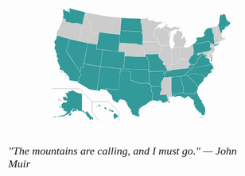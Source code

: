 
<!-- 
<p>
    <div style="width:100%; height:350px;border:none;text-align:center">
        <iframe allowtransparency="yes" frameborder="0" width="900" height="700" src="/map/mapindex.html">
	</div>
</p>

x="-300" y="-300px" style="position:absolute;right:0;"  enable-background="new 174 100 959 593" width="959" height="593" 

<sodipodi:namedview bordercolor="#666666" objecttolerance="10" pagecolor="#ffffff" borderopacity="1" gridtolerance="10" guidetolerance="10" inkscape:cx="509.19152" inkscape:cy="282.2353" inkscape:zoom="1.2137643" showgrid="false" id="namedview71" inkscape:current-layer="g5" inkscape:window-maximized="1" inkscape:window-y="-8" inkscape:window-x="-8" inkscape:pageopacity="0" inkscape:window-height="1017" inkscape:window-width="1920" inkscape:pageshadow="2"></sodipodi:namedview>
<link rel="stylesheet" type="text/css" href="map.css" />

Republican_Party_presidential_primaries_results,_2016.svg
-->



<div id="info-box"></div>
<?xml version="1.0" encoding="utf-8"?>
<div style="width:100%; height:350px;margin: 10px auto; border: none; text-align:left">
<svg xmlns:cc="http://creativecommons.org/ns#" xmlns:dc="http://purl.org/dc/elements/1.1/" xmlns:rdf="http://www.w3.org/1999/02/22-rdf-syntax-ns#" xmlns:inkscape="http://www.inkscape.org/namespaces/inkscape" xmlns:sodipodi="http://sodipodi.sourceforge.net/DTD/sodipodi-0.dtd" xmlns:svg="http://www.w3.org/2000/svg" xmlns="http://www.w3.org/2000/svg" xmlns:xlink="http://www.w3.org/1999/xlink" version="1.1" id="us-map" preserveAspectRatio="xMaxYMin meet" sodipodi:docname="us_map.svg" inkscape:version="0.91 r13725"  viewBox="-50 -120 1300 900"  xml:space="preserve">

<g id="g5">
	<path id="HI" data-info="<div>Hawaii</div>" fill="#339999" d="M407.1,619.3l1.9-3.6l2.3-0.3l0.3,0.8l-2.1,3.1H407.1z M417.3,615.6l6.1,2.6l2.1-0.3l1.6-3.9   l-0.6-3.4l-4.2-0.5l-4,1.8L417.3,615.6z M448,625.6l3.7,5.5l2.4-0.3l1.1-0.5l1.5,1.3l3.7-0.2l1-1.5l-2.9-1.8l-1.9-3.7l-2.1-3.6   l-5.8,2.9L448,625.6z M468.2,634.5l1.3-1.9l4.7,1l0.6-0.5l6.1,0.6l-0.3,1.3l-2.6,1.5l-4.4-0.3L468.2,634.5z M473.5,639.7l1.9,3.9   l3.1-1.1l0.3-1.6l-1.6-2.1l-3.7-0.3V639.7z M480.5,638.5l2.3-2.9l4.7,2.4l4.4,1.1l4.4,2.7v1.9l-3.6,1.8l-4.8,1l-2.4-1.5   L480.5,638.5z M497.1,654.1l1.6-1.3l3.4,1.6l7.6,3.6l3.4,2.1l1.6,2.4l1.9,4.4l4,2.6l-0.3,1.3l-3.9,3.2l-4.2,1.5l-1.5-0.6l-3.1,1.8   l-2.4,3.2l-2.3,2.9l-1.8-0.2l-3.6-2.6l-0.3-4.5l0.6-2.4l-1.6-5.7l-2.1-1.8l-0.2-2.6l2.3-1l2.1-3.1l0.5-1l-1.6-1.8L497.1,654.1z"/>
	<a href="/ak/"><path id="AK" data-info="<div>Alaska</div>" fill="#339999" d="M332.1,553.7l-0.3,85.4l1.6,1l3.1,0.2l1.5-1.1h2.6l0.2,2.9l7,6.8l0.5,2.6l3.4-1.9l0.6-0.2l0.3-3.1   l1.5-1.6l1.1-0.2l1.9-1.5l3.1,2.1l0.6,2.9l1.9,1.1l1.1,2.4l3.9,1.8l3.4,6l2.7,3.9l2.3,2.7l1.5,3.7l5,1.8l5.2,2.1l1,4.4l0.5,3.1   l-1,3.4l-1.8,2.3l-1.6-0.8l-1.5-3.1l-2.7-1.5l-1.8-1.1l-0.8,0.8l1.5,2.7l0.2,3.7l-1.1,0.5l-1.9-1.9l-2.1-1.3l0.5,1.6l1.3,1.8   l-0.8,0.8c0,0-0.8-0.3-1.3-1c-0.5-0.6-2.1-3.4-2.1-3.4l-1-2.3c0,0-0.3,1.3-1,1c-0.6-0.3-1.3-1.5-1.3-1.5l1.8-1.9l-1.5-1.5v-5h-0.8   l-0.8,3.4l-1.1,0.5l-1-3.7l-0.6-3.7l-0.8-0.5l0.3,5.7v1.1l-1.5-1.3l-3.6-6l-2.1-0.5l-0.6-3.7l-1.6-2.9l-1.6-1.1v-2.3l2.1-1.3   l-0.5-0.3l-2.6,0.6l-3.4-2.4l-2.6-2.9l-4.8-2.6l-4-2.6l1.3-3.2v-1.6l-1.8,1.6l-2.9,1.1l-3.7-1.1l-5.7-2.4h-5.5l-0.6,0.5l-6.5-3.9   l-2.1-0.3l-2.7-5.8l-3.6,0.3l-3.6,1.5l0.5,4.5l1.1-2.9l1,0.3l-1.5,4.4l3.2-2.7l0.6,1.6l-3.9,4.4l-1.3-0.3l-0.5-1.9l-1.3-0.8   l-1.3,1.1l-2.7-1.8l-3.1,2.1l-1.8,2.1l-3.4,2.1l-4.7-0.2l-0.5-2.1l3.7-0.6v-1.3l-2.3-0.6l1-2.4l2.3-3.9v-1.8l0.2-0.8l4.4-2.3l1,1.3   h2.7l-1.3-2.6l-3.7-0.3l-5,2.7l-2.4,3.4l-1.8,2.6l-1.1,2.3l-4.2,1.5l-3.1,2.6l-0.3,1.6l2.3,1l0.8,2.1l-2.7,3.2l-6.5,4.2l-7.8,4.2   l-2.1,1.1l-5.3,1.1l-5.3,2.3l1.8,1.3l-1.5,1.5l-0.5,1.1l-2.7-1l-3.2,0.2l-0.8,2.3h-1l0.3-2.4l-3.6,1.3l-2.9,1l-3.4-1.3l-2.9,1.9   h-3.2l-2.1,1.3l-1.6,0.8l-2.1-0.3l-2.6-1.1l-2.3,0.6l-1,1l-1.6-1.1v-1.9l3.1-1.3l6.3,0.6l4.4-1.6l2.1-2.1l2.9-0.6l1.8-0.8l2.7,0.2   l1.6,1.3l1-0.3l2.3-2.7l3.1-1l3.4-0.6l1.3-0.3l0.6,0.5h0.8l1.3-3.7l4-1.5l1.9-3.7l2.3-4.5l1.6-1.5l0.3-2.6l-1.6,1.3l-3.4,0.6   l-0.6-2.4l-1.3-0.3l-1,1l-0.2,2.9l-1.5-0.2l-1.5-5.8l-1.3,1.3l-1.1-0.5l-0.3-1.9l-4,0.2l-2.1,1.1l-2.6-0.3l1.5-1.5l0.5-2.6   l-0.6-1.9l1.5-1l1.3-0.2l-0.6-1.8v-4.4l-1-1l-0.8,1.5h-6.1l-1.5-1.3l-0.6-3.9l-2.1-3.6v-1l2.1-0.8l0.2-2.1l1.1-1.1l-0.8-0.5   l-1.3,0.5l-1.1-2.7l1-5l4.5-3.2l2.6-1.6l1.9-3.7l2.7-1.3l2.6,1.1l0.3,2.4l2.4-0.3l3.2-2.4l1.6,0.6l1,0.6h1.6l2.3-1.3l0.8-4.4   c0,0,0.3-2.9,1-3.4c0.6-0.5,1-1,1-1l-1.1-1.9l-2.6,0.8l-3.2,0.8l-1.9-0.5l-3.6-1.8l-5-0.2l-3.6-3.7l0.5-3.9l0.6-2.4l-2.1-1.8   l-1.9-3.7l0.5-0.8l6.8-0.5h2.1l1,1h0.6l-0.2-1.6l3.9-0.6l2.6,0.3l1.5,1.1l-1.5,2.1l-0.5,1.5l2.7,1.6l5,1.8l1.8-1l-2.3-4.4l-1-3.2   l1-0.8l-3.4-1.9l-0.5-1.1l0.5-1.6l-0.8-3.9l-2.9-4.7l-2.4-4.2l2.9-1.9h3.2l1.8,0.6l4.2-0.2l3.7-3.6l1.1-3.1l3.7-2.4l1.6,1l2.7-0.6   l3.7-2.1l1.1-0.2l1,0.8l4.5-0.2l2.7-3.1h1.1l3.6,2.4l1.9,2.1l-0.5,1.1l0.6,1.1l1.6-1.6l3.9,0.3l0.3,3.7l1.9,1.5l7.1,0.6l6.3,4.2   l1.5-1l5.2,2.6l2.1-0.6l1.9-0.8l4.8,1.9L332.1,553.7z M217,582.6l2.1,5.3l-0.2,1l-2.9-0.3l-1.8-4l-1.8-1.5H210l-0.2-2.6l1.8-2.4   l1.1,2.4l1.5,1.5L217,582.6z M214.4,616.1l3.7,0.8l3.7,1l0.8,1l-1.6,3.7l-3.1-0.2l-3.4-3.6L214.4,616.1z M193.7,602l1.1,2.6   l1.1,1.6l-1.1,0.8l-2.1-3.1V602H193.7z M180,675.1l3.4-2.3l3.4-1l2.6,0.3l0.5,1.6l1.9,0.5l1.9-1.9l-0.3-1.6l2.7-0.6l2.9,2.6   l-1.1,1.8l-4.4,1.1l-2.7-0.5l-3.7-1.1l-4.4,1.5l-1.6,0.3L180,675.1z M228.9,670.6l1.6,1.9l2.1-1.6l-1.5-1.3L228.9,670.6z    M231.8,673.6l1.1-2.3l2.1,0.3l-0.8,1.9H231.8z M255.4,671.7l1.5,1.8l1-1.1l-0.8-1.9L255.4,671.7z M264.2,659.2l1.1,5.8l2.9,0.8   l5-2.9l4.4-2.6l-1.6-2.4l0.5-2.4l-2.1,1.3l-2.9-0.8l1.6-1.1l1.9,0.8l3.9-1.8l0.5-1.5l-2.4-0.8l0.8-1.9l-2.7,1.9l-4.7,3.6l-4.8,2.9   L264.2,659.2z M306.5,639.4l2.4-1.5l-1-1.8l-1.8,1L306.5,639.4z"/></a>
	<a href="/fl/"><path id="FL" data-info="<div>Florida</div>" fill="#339999" d="M929.4,545.5l2.3,7.3l3.7,9.7l5.3,9.4l3.7,6.3l4.8,5.5l4,3.7l1.6,2.9l-1.1,1.3L953,593l2.9,7.4   l2.9,2.9l2.6,5.3l3.6,5.8l4.5,8.2l1.3,7.6l0.5,12l0.6,1.8l-0.3,3.4l-2.4,1.3l0.3,1.9l-0.6,1.9l0.3,2.4l0.5,1.9l-2.7,3.2l-3.1,1.5   l-3.9,0.2l-1.5,1.6l-2.4,1l-1.3-0.5l-1.1-1l-0.3-2.9l-0.8-3.4l-3.4-5.2l-3.6-2.3l-3.9-0.3l-0.8,1.3l-3.1-4.4l-0.6-3.6l-2.6-4   l-1.8-1.1l-1.6,2.1l-1.8-0.3l-2.1-5l-2.9-3.9l-2.9-5.3l-2.6-3.1l-3.6-3.7l2.1-2.4l3.2-5.5l-0.2-1.6l-4.5-1l-1.6,0.6l0.3,0.6l2.6,1   l-1.5,4.5l-0.8,0.5l-1.8-4l-1.3-4.8l-0.3-2.7l1.5-4.7v-9.5L910,585l-1.3-3.1l-5.2-1.3l-1.9-0.6l-1.6-2.6l-3.4-1.6l-1.1-3.4l-2.7-1   l-2.4-3.7l-4.2-1.5l-2.9-1.5h-2.6l-4,0.8l-0.2,1.9l0.8,1l-0.5,1.1l-3.1-0.2l-3.7,3.6l-3.6,1.9h-3.9l-3.2,1.3l-0.3-2.7l-1.6-1.9   l-2.9-1.1l-1.6-1.5l-8.1-3.9l-7.6-1.8l-4.4,0.6l-6,0.5l-6,2.1l-3.5,0.6l-0.2-8l-2.6-1.9l-1.8-1.8l0.3-3.1l10.2-1.3l25.5-2.9   l6.8-0.6l5.4,0.3l2.6,3.9l1.5,1.5l8.1,0.5l10.8-0.6l21.5-1.3l5.4-0.7l4.6,0l0.2,2.9l3.8,0.8l0.3-4.8l-1.6-4.5l1-0.7l5.1,0.5   L929.4,545.5z M941.9,677.9l2.4-0.6l1.3-0.2l1.5-2.3l2.3-1.6l1.3,0.5l1.7,0.3l0.4,1.1l-3.5,1.2l-4.2,1.5l-2.3,1.2L941.9,677.9z    M955.4,672.9l1.2,1.1l2.7-2.1l5.3-4.2l3.7-3.9l2.5-6.6l1-1.7l0.2-3.4l-0.7,0.5l-1,2.8l-1.5,4.6l-3.2,5.3l-4.4,4.2l-3.4,1.9   L955.4,672.9z"/></a>
	<a href="/sc/"><path id="SC" data-info="<div>South Carolina</div>" fill="#339999" d="M935.2,512.9l-1.8,1l-2.6-1.3l-0.6-2.1l-1.3-3.6l-2.3-2.1l-2.6-0.6l-1.6-4.8l-2.7-6l-4.2-1.9   l-2.1-1.9l-1.3-2.6L910,485l-2.3-1.3l-2.3-2.9l-3.1-2.3l-4.5-1.8l-0.5-1.5l-2.4-2.9l-0.5-1.5l-3.4-5.2l-3.4,0.2l-4-2.4l-1.3-1.3   l-0.3-1.8l0.8-1.9l2.3-1l-0.3-2.1l6.1-2.6l9.1-4.5l7.3-0.8l16.5-0.5l2.3,1.9l1.6,3.2l4.4-0.5l12.6-1.5l2.9,0.8l12.6,7.6l10.1,8.1   l-5.4,5.5l-2.6,6.1l-0.5,6.3l-1.6,0.8l-1.1,2.7l-2.4,0.6l-2.1,3.6l-2.7,2.7l-2.3,3.4l-1.6,0.8l-3.6,3.4l-2.9,0.2l1,3.2l-5,5.5   L935.2,512.9z"/></a>
	<path id="GA" data-info="<div>Georgia</div>" fill="#339999" d="M863.6,458l-4.8,0.8l-8.4,1.1l-8.6,0.9v2.2l0.2,2.1l0.6,3.4l3.4,7.9l2.4,9.9l1.5,6.1l1.6,4.8l1.5,7   l2.1,6.3l2.6,3.4l0.5,3.4l1.9,0.8l0.2,2.1l-1.8,4.8l-0.5,3.2l-0.2,1.9l1.6,4.4l0.3,5.3l-0.8,2.4l0.6,0.8l1.5,0.8l0.6,3.4l2.6,3.9   l1.5,1.5l7.9,0.2l10.8-0.6l21.5-1.3l5.4-0.7l4.6,0l0.2,2.9l2.6,0.8l0.3-4.4l-1.6-4.5l1.1-1.6l5.8,0.8l5,0.3l-0.8-6.3l2.3-10   l1.5-4.2l-0.5-2.6l3.3-6.2l-0.5-1.4l-1.9,0.7l-2.6-1.3l-0.6-2.1l-1.3-3.6l-2.3-2.1l-2.6-0.6l-1.6-4.8l-2.9-6.3l-4.2-1.9l-2.1-1.9   l-1.3-2.6l-2.1-1.9l-2.3-1.3l-2.3-2.9l-3.1-2.3l-4.5-1.8l-0.5-1.5l-2.4-2.9l-0.5-1.5l-3.4-4.9l-3.4,0.2l-4.1-3l-1.3-1.3l-0.3-1.8   l0.8-1.9l2.4-1.2l-1.1-1.2l0.1-0.3l-5.8,1l-7,0.8L863.6,458z"/>
	<path id="AL" data-info="<div>Alabama</div>" fill="#339999" d="M799.6,566.8l-1.6-15.2l-2.7-18.8l0.2-14.1l0.8-31l-0.2-16.7l0.2-6.4l7.8-0.4l27.8-2.6l8.9-0.7   l-0.1,2.2l0.2,2.1l0.6,3.4l3.4,7.9l2.4,9.9l1.5,6.1l1.6,4.8l1.5,7l2.1,6.3l2.6,3.4l0.5,3.4l1.9,0.8l0.2,2.1l-1.8,4.8l-0.5,3.2   l-0.2,1.9l1.6,4.4l0.3,5.3l-0.8,2.4l0.6,0.8l1.5,0.8l1,2.5h-6.3l-6.8,0.6l-25.5,2.9l-10.4,1.4l-0.1,3.8l1.8,1.8l2.6,1.9l0.6,7.9   l-5.5,2.6l-2.7-0.3l2.7-1.9v-1l-3.1-6l-2.3-0.6l-1.5,4.4l-1.3,2.7l-0.6-0.2H799.6z"/>
	<path id="NC" data-info="<div>North Carolina</div>" fill="#339999" d="M1006.1,398.5l1.7,4.7l3.6,6.5l2.4,2.4l0.6,2.3l-2.4,0.2l0.8,0.6l-0.3,4.2l-2.6,1.3l-0.6,2.1   l-1.3,2.9l-3.7,1.6l-2.4-0.3l-1.5-0.2l-1.6-1.3l0.3,1.3v1h1.9l0.8,1.3l-1.9,6.3h4.2l0.6,1.6l2.3-2.3l1.3-0.5l-1.9,3.6l-3.1,4.8   h-1.3l-1.1-0.5l-2.7,0.6l-5.2,2.4l-6.5,5.3l-3.4,4.7l-1.9,6.5l-0.5,2.4l-4.7,0.5l-5.5,1.3l-9.9-8.2l-12.6-7.6l-2.9-0.8l-12.6,1.5   l-4.3,0.8l-1.6-3.2l-3-2.1l-16.5,0.5l-7.3,0.8l-9.1,4.5l-6.1,2.6l-1.6,0.3l-5.8,1l-7,0.8l-6.8,0.5l0.5-4.1l1.8-1.5l2.7-0.6l0.6-3.7   l4.2-2.7l3.9-1.5l4.2-3.6l4.4-2.1l0.6-3.1l3.9-3.9l0.6-0.2c0,0,0,1.1,0.8,1.1c0.8,0,1.9,0.3,1.9,0.3l2.3-3.6l2.1-0.6l2.3,0.3   l1.6-3.6l2.9-2.6l0.5-2.1v-4l4.5,0.7l7.1-1.3l15.8-1.9l17.1-2.6l19.9-4l19.7-4.2l11.4-2.8L1006.1,398.5z M1010,431.5l2.6-2.5   l3.2-2.6l1.5-0.6l0.2-2l-0.6-6.1l-1.5-2.3l-0.6-1.9l0.7-0.2l2.7,5.5l0.4,4.4l-0.2,3.4l-3.4,1.5l-2.8,2.4l-1.1,1.2L1010,431.5z"/>
	<path id="TN" data-info="<div>Tennessee</div>" fill="#339999" d="M871.1,420.6l-51.9,5l-15.8,1.8l-4.6,0.5l-3.9,0v3.9l-8.4,0.5l-7,0.6l-11.1,0.1l-0.3,5.8l-2.1,6.3   l-1,3l-1.3,4.4l-0.3,2.6l-4,2.3l1.5,3.6l-1,4.4l-1,0.8l7.3-0.2l24.1-1.9l5.3-0.2l8.1-0.5l27.8-2.6l10.2-0.8l8.4-1l8.4-1.1l4.8-0.8   l-0.1-4.5l1.8-1.5l2.7-0.6l0.6-3.7l4.2-2.7l3.9-1.5l4.2-3.6l4.4-2.1l0.9-3.5l4.3-3.9l0.6-0.2c0,0,0,1.1,0.8,1.1s1.9,0.3,1.9,0.3   l2.3-3.6l2.1-0.6l2.3,0.3l1.6-3.6l2.1-2.2l0.6-1l0.2-3.9l-1.5-0.3l-2.4,1.9l-7.9,0.2l-12,1.9L871.1,420.6z"/>
	<path id="RI" data-info="<div>Rhode Island</div>" fill="#CCCCCC" d="M1048.1,279.8l-0.5-4.2l-0.8-4.4l-1.7-5.9l5.7-1.5l1.6,1.1l3.4,4.4l2.9,4.4l-2.9,1.5l-1.3-0.2   l-1.1,1.8l-2.4,1.9L1048.1,279.8z"/>
	<path id="CT" data-info="<div>Connecticut</div>" fill="#CCCCCC" d="M1047.2,280.1l-0.6-4.2l-0.8-4.4l-1.6-6l-4.2,0.9l-21.8,4.8l0.6,3.3l1.5,7.3v8.1l-1.1,2.3l1.8,2.1   l5-3.4l3.6-3.2l1.9-2.1l0.8,0.6l2.7-1.5l5.2-1.1L1047.2,280.1z"/>
	<path id="MA" data-info="<div>Massachusetts</div>" fill="#CCCCCC" d="M1074,273.9l2.2-0.7l0.5-1.7l1,0.1l1,2.3l-1.3,0.5l-3.9,0.1L1074,273.9z M1064.6,274.7l2.3-2.6h1.6   l1.8,1.5l-2.4,1l-2.2,1L1064.6,274.7z M1029.8,252.7l17.5-4.2l2.3-0.6l2.1-3.2l3.7-1.7l2.9,4.4l-2.4,5.2l-0.3,1.5l1.9,2.6l1.1-0.8   h1.8l2.3,2.6l3.9,6l3.6,0.5l2.3-1l1.8-1.8l-0.8-2.7l-2.1-1.6l-1.5,0.8l-1-1.3l0.5-0.5l2.1-0.2l1.8,0.8l1.9,2.4l1,2.9l0.3,2.4   l-4.2,1.5l-3.9,1.9l-3.9,4.5l-1.9,1.5v-1l2.4-1.5l0.5-1.8l-0.8-3.1l-2.9,1.5l-0.8,1.5l0.5,2.3l-2.1,1l-2.7-4.5l-3.4-4.4l-2.1-1.8   l-6.5,1.9l-5.1,1.1l-21.8,4.8l-0.4-4.9l0.6-10.6l5.2-0.9L1029.8,252.7z"/>
	<path id="ME" data-info="<div>Maine</div>" fill="#339999" d="M1097.2,177.3l1.9,2.1l2.3,3.7v1.9l-2.1,4.7l-1.9,0.6l-3.4,3.1l-4.8,5.5c0,0-0.6,0-1.3,0   c-0.6,0-1-2.1-1-2.1l-1.8,0.2l-1,1.5l-2.4,1.5l-1,1.5l1.6,1.5l-0.5,0.6l-0.5,2.7l-1.9-0.2v-1.6l-0.3-1.3l-1.5,0.3l-1.8-3.2   l-2.1,1.3l1.3,1.5l0.3,1.1l-0.8,1.3l0.3,3.1l0.2,1.6l-1.6,2.6l-2.9,0.5l-0.3,2.9l-5.3,3.1l-1.3,0.5l-1.6-1.5l-3.1,3.6l1,3.2   l-1.5,1.3l-0.2,4.4l-1.1,6.3l-2.5-1.2l-0.5-3.1l-3.9-1.1l-0.3-2.7l-7.3-23.4l-4.2-13.6l1.4-0.1l1.5,0.4v-2.6l0.8-5.5l2.6-4.7l1.5-4   l-1.9-2.4v-6l0.8-1l0.8-2.7l-0.2-1.5l-0.2-4.8l1.8-4.8l2.9-8.9l2.1-4.2h1.3l1.3,0.2v1.1l1.3,2.3l2.7,0.6l0.8-0.8v-1l4-2.9l1.8-1.8   l1.5,0.2l6,2.4l1.9,1l9.1,29.9h6l0.8,1.9l0.2,4.8l2.9,2.3h0.8l0.2-0.5l-0.5-1.1L1097.2,177.3z M1076.3,207.5l1.5-1.5l1.4,1.1   l0.6,2.4l-1.7,0.9L1076.3,207.5z M1083,201.6l1.8,1.9c0,0,1.3,0.1,1.3-0.2s0.2-2,0.2-2l0.9-0.8l-0.8-1.8l-2,0.7L1083,201.6z"/>
	<path id="NH" data-info="<div>New Hampshire</div>" fill="#CCCCCC" d="M1054.8,242.4l0.9-1.1l1.1-3.3l-2.5-0.9l-0.5-3.1l-3.9-1.1l-0.3-2.7l-7.3-23.4l-4.6-14.5l-0.9,0   l-0.6,1.6l-0.6-0.5l-1-1l-1.5,1.9l0,5l0.3,5.7l1.9,2.7v4l-3.7,5.1l-2.6,1.1v1.1l1.1,1.8v8.6l-0.8,9.2l-0.2,4.8l1,1.3l-0.2,4.5   l-0.5,1.8l1.5,0.9l16.4-4.7l2.3-0.6l1.5-2.6L1054.8,242.4z"/>
	<path id="VT" data-info="<div>Vermont</div>" fill="#CCCCCC" d="M1018.3,253.7l-0.8-5.7l-2.4-10l-0.6-0.3l-2.9-1.3l0.8-2.9l-0.8-2.1l-2.7-4.6l1-3.9l-0.8-5.2   l-2.4-6.5l-0.8-4.9l26.2-6.7l0.3,5.8l1.9,2.7v4l-3.7,4l-2.6,1.1v1.1l1.1,1.8v8.6l-0.8,9.2l-0.2,4.8l1,1.3l-0.2,4.5l-0.5,1.8   l0.7,1.6l-7,1.4L1018.3,253.7z"/>
	<path id="NY" data-info="<div>New York</div>" fill="#339999" d="M1002.6,289.4l-1.1-1l-2.6-0.2l-2.3-1.9l-1.6-6.1l-3.5,0.1l-2.4-2.7l-19.4,4.4l-43,8.7l-7.5,1.2   l-0.7-6.5l1.4-1.1l1.3-1.1l1-1.6l1.8-1.1l1.9-1.8l0.5-1.6l2.1-2.7l1.1-1l-0.2-1l-1.3-3.1l-1.8-0.2l-1.9-6.1l2.9-1.8l4.4-1.5l4-1.3   l3.2-0.5l6.3-0.2l1.9,1.3l1.6,0.2l2.1-1.3l2.6-1.1l5.2-0.5l2.1-1.8l1.8-3.2l1.6-1.9h2.1l1.9-1.1l0.2-2.3l-1.5-2.1l-0.3-1.5l1.1-2.1   v-1.5h-1.8l-1.8-0.8l-0.8-1.1l-0.2-2.6l5.8-5.5l0.6-0.8l1.5-2.9l2.9-4.5l2.7-3.7l2.1-2.4l2.4-1.8l3.1-1.2l5.5-1.3l3.2,0.2l4.5-1.5   l7.6-2.1l0.5,5l2.4,6.5l0.8,5.2l-1,3.9l2.6,4.5l0.8,2.1l-0.8,2.9l2.9,1.3l0.6,0.3l3.1,11l-0.5,5.1l-0.5,10.8l0.8,5.5l0.8,3.6   l1.5,7.3v8.1l-1.1,2.3l1.8,2l0.8,1.7l-1.9,1.8l0.3,1.3l1.3-0.3l1.5-1.3l2.3-2.6l1.1-0.6l1.6,0.6l2.3,0.2l7.9-3.9l2.9-2.7l1.3-1.5   l4.2,1.6l-3.4,3.6l-3.9,2.9l-7.1,5.3l-2.6,1l-5.8,1.9l-4,1.1l-1.2-0.5l-0.2-3.7l0.5-2.7l-0.2-2.1l-2.8-1.7l-4.5-1l-3.9-1.1   L1002.6,289.4z"/>
	<path id="NJ" data-info="<div>New Jersey</div>" fill="#CCCCCC" d="M1002.2,290.3l-2.1,2.4v3.1l-1.9,3.1l-0.2,1.6l1.3,1.3l-0.2,2.4l-2.3,1.1l0.8,2.7l0.2,1.1l2.7,0.3   l1,2.6l3.6,2.4l2.4,1.6v0.8l-3.2,3.1l-1.6,2.3l-1.5,2.7l-2.3,1.3l-1.2,0.7l-0.2,1.2l-0.6,2.6l1.1,2.2l3.2,2.9l4.8,2.3l4,0.6   l0.2,1.5l-0.8,1l0.3,2.7h0.8l2.1-2.4l0.8-4.8l2.7-4l3.1-6.5l1.1-5.5l-0.6-1.1l-0.2-9.4l-1.6-3.4l-1.1,0.8l-2.7,0.3l-0.5-0.5l1.1-1   l2.1-1.9l0.1-1.1l-0.4-3.4l0.5-2.7l-0.2-2.1l-2.6-1.1l-4.5-1l-3.9-1.1L1002.2,290.3z"/>
	<path id="PA" data-info="<div>Pennsylvania</div>" fill="#339999" d="M996.2,326.5l1.1-0.6l2.3-0.6l1.5-2.7l1.6-2.3l3.2-3.1v-0.8l-2.4-1.6l-3.6-2.4l-1-2.6l-2.7-0.3   l-0.2-1.1l-0.8-2.7l2.3-1.1l0.2-2.4l-1.3-1.3l0.2-1.6l1.9-3.1v-3.1l2.3-2.4l0.2-1.1l-2.6-0.2l-2.3-1.9l-2.4-5.3l-3-0.9l-2.3-2.1   l-18.6,4l-43,8.7l-8.9,1.5l-0.5-7.1l-5.5,5.6l-1.3,0.5l-4.2,3l2.9,19.1l2.5,9.7l3.6,19.3l3.3-0.6l11.9-1.5l37.9-7.7l14.9-2.8   l8.3-1.6l0.3-0.2l2.1-1.6L996.2,326.5z"/>
	<path id="DE" data-info="<div>Delaware</div>" fill="#CCCCCC" d="M996.4,330.4l0.6-2.1l0-1.2l-1.3-0.1l-2.1,1.6l-1.5,1.5l1.5,4.2l2.3,5.7l2.1,9.7l1.6,6.3l5-0.2   l6.1-1.2l-2.3-7.4l-1,0.5l-3.6-2.4l-1.8-4.7l-1.9-3.6l-2.3-1l-2.1-3.6L996.4,330.4z"/>
	<path id="MD" data-info="<div>Maryland</div>" fill="#CCCCCC" d="M1011,355.3l-6.1,1.3l-5.8,0.2l-1.8-7.1l-2.1-9.7l-2.3-5.7l-1.3-4.4l-7.5,1.6l-14.9,2.8l-37.5,7.6   l1.1,5l1,5.7l0.3-0.3l2.1-2.4l2.3-2.6l2.4-0.6l1.5-1.5l1.8-2.6l1.3,0.6l2.9-0.3l2.6-2.1l2-1.5l1.8-0.5l1.6,1.1l2.9,1.5l1.9,1.8   l1.2,1.5l4.1,1.7v2.9l5.5,1.3l1.1,0.5l1.4-2l2.9,2l-1.3,2.5l-0.8,4l-1.8,2.6v2.1l0.6,1.8l5.1,1.4l4.3-0.1l3.1,1l2.1,0.3l1-2.1   l-1.5-2.1v-1.8l-2.4-2.1l-2.1-5.5l1.3-5.3l-0.2-2.1l-1.3-1.3c0,0,1.5-1.6,1.5-2.3c0-0.6,0.5-2.1,0.5-2.1l1.9-1.3l1.9-1.6l0.5,1   l-1.5,1.6l-1.3,3.7l0.3,1.1l1.8,0.3l0.5,5.5l-2.1,1l0.3,3.6l0.5-0.2l1.1-1.9l1.6,1.8l-1.6,1.3l-0.3,3.4l2.6,3.4l3.9,0.5l1.6-0.8   l3.2,4.2l1.4,0.5l6.7-2.8l2-4L1011,355.3z M994.3,364.3l1.1,2.5l0.2,1.8l1.1,1.9c0,0,0.9-0.9,0.9-1.2c0-0.3-0.7-3.1-0.7-3.1   l-0.7-2.3L994.3,364.3z"/>
	<path id="WV" data-info="<div>West Virginia</div>" fill="#339999" d="M930.6,342l1.1,4.9l1.1,6.9l3.6-2.7l2.3-3.1l2.5-0.6l1.5-1.5l1.8-2.6l1.2,0.6l2.9-0.3l2.6-2.1   l2-1.5l1.8-0.5l1.3,1l2.2,1.1l1.9,1.8l1.4,1.3l-0.1,4.7l-5.7-3.1l-4.5-1.8l-0.2,5.3l-0.5,2.1l-1.6,2.7l-0.6,1.6l-3.1,2.4l-0.5,2.3   l-3.4,0.3l-0.3,3.1l-1.1,5.5h-2.6l-1.3-0.8l-1.6-2.7l-1.8,0.2l-0.3,4.4l-2.1,6.6l-5,10.8l0.8,1.3l-0.2,2.7l-2.1,1.9l-1.5-0.3   l-3.2,2.4l-2.6-1l-1.8,4.7c0,0-3.7,0.8-4.4,1c-0.6,0.2-2.4-1.3-2.4-1.3l-2.4,2.3l-2.6,0.6l-2.9-0.8l-1.3-1.3l-2.2-3l-3.1-2   l-2.6-2.7l-2.9-3.7l-0.6-2.3l-2.6-1.5l-0.8-1.6l-0.2-5.3l2.2-0.1l1.9-0.8l0.2-2.7l1.6-1.5l0.2-5l1-3.9l1.3-0.6l1.3,1.1l0.5,1.8   l1.8-1l0.5-1.6l-1.1-1.8v-2.4l1-1.3l2.3-3.4l1.3-1.5l2.1,0.5l2.3-1.6l3.1-3.4l2.3-3.9l0.3-5.7l0.5-5v-4.7l-1.1-3.1l1-1.5l1.3-1.3   l3.5,19.8l4.6-0.8L930.6,342z"/>
	<path id="KY" data-info="<div>Kentucky</div>" fill="#CCCCCC" d="M895.8,397.8l-2.3,2.7l-4.2,3.6L885,410l-1.8,1.8v2.1l-3.9,2.1l-5.7,3.4l-3.5,0.4l-51.9,4.9   l-15.8,1.8l-4.6,0.5l-3.9,0l-0.2,4.2l-8.2,0.1l-7,0.6l-10.4,0.2l1.9-0.2l2.2-1.8l2.1-1.1l0.2-3.2l0.9-1.8l-1.6-2.5l0.8-1.9l2.3-1.8   l2.1-0.6l2.7,1.3l3.6,1.3l1.1-0.3l0.2-2.3l-1.3-2.4l0.3-2.3l1.9-1.5l2.6-0.6l1.6-0.6l-0.8-1.8l-0.6-1.9l1.1-0.8l1.1-3.3l3-1.7   l5.8-1l3.6-0.5l1.5,1.9l1.8,0.8l1.8-3.2l2.9-1.5l1.9,1.6l0.8,1.1l2.1-0.5l-0.2-3.4l2.9-1.6l1.1-0.8l1.1,1.6h4.7l0.8-2.1l-0.3-2.3   l2.9-3.6l4.7-3.9l0.5-4.5l2.7-0.3l3.9-1.8l2.7-1.9l-0.3-1.9l-1.5-1.5l0.6-2.2l4.1-0.2l2.4-0.8l2.9,1.6l1.6,4.4l5.8,0.3l1.8,1.8   l2.1,0.2l2.4-1.5l3.1,0.5l1.3,1.5l2.7-2.6l1.8-1.3h1.6l0.6,2.7l1.8,1l2.4,2.2l0.2,5.5l0.8,1.6l2.6,1.5l0.6,2.3l2.9,3.7l2.6,2.7   L895.8,397.8z"/>
	<path id="OH" data-info="<div>Ohio</div>" fill="#CCCCCC" d="M905.4,295l-6.1,4.1l-3.9,2.3l-3.4,3.7l-4,3.9l-3.2,0.8l-2.9,0.5l-5.5,2.6l-2.1,0.2l-3.4-3.1   l-5.2,0.6l-2.6-1.5l-2.4-1.4l-4.9,0.7l-10.2,1.6l-7.8,1.2l1.3,14.6l1.8,13.7l2.6,23.4l0.6,4.8l4.1-0.1l2.4-0.8l3.4,1.5l2.1,4.4   l5.1,0l1.9,2.1l1.8-0.1l2.5-1.3l2.5,0.4l2,1.5l1.7-2.1l2.3-1.3l2.1-0.7l0.6,2.7l1.8,1l3.5,2.3l2.2-0.1l1.1-1.1l-0.1-1.4l1.6-1.5   l0.2-5l1-3.9l1.5-1.4l1.5,0.9l0.8,1.2l1.2-0.2l-0.4-2.4l-0.6-0.6v-2.4l1-1.3l2.3-3.4l1.3-1.5l2.1,0.5l2.3-1.6l3.1-3.4l2.3-3.9   l0.2-5.4l0.5-5v-4.7l-1.1-3.1l1-1.5l0.9-1l-1.4-9.8L905.4,295z"/>
	<path id="MI" data-info="<div>Michigan</div>" fill="#CCCCCC" d="M755.6,182.1l1.8-2.1l2.2-0.8l5.4-3.9l2.3-0.6l0.5,0.5l-5.1,5.1l-3.3,1.9l-2.1,0.9L755.6,182.1z    M841.8,214.2l0.6,2.5l3.2,0.2l1.3-1.2c0,0-0.1-1.5-0.4-1.6c-0.3-0.2-1.6-1.9-1.6-1.9l-2.2,0.2l-1.6,0.2l-0.3,1.1L841.8,214.2z    M871.9,277.2l-3.2-8.2l-2.3-9.1l-2.4-3.2l-2.6-1.8l-1.6,1.1l-3.9,1.8l-1.9,5l-2.7,3.7l-1.1,0.6l-1.5-0.6c0,0-2.6-1.5-2.4-2.1   c0.2-0.6,0.5-5,0.5-5l3.4-1.3l0.8-3.4l0.6-2.6l2.4-1.6l-0.3-10l-1.6-2.3l-1.3-0.8l-0.8-2.1l0.8-0.8l1.6,0.3l0.2-1.6L850,231   l-1.3-2.6h-2.6l-4.5-1.5l-5.5-3.4h-2.7l-0.6,0.6l-1-0.5l-3.1-2.3l-2.9,1.8l-2.9,2.3l0.3,3.6l1,0.3l2.1,0.5l0.5,0.8l-2.6,0.8   l-2.6,0.3l-1.5,1.8l-0.3,2.1l0.3,1.6l0.3,5.5l-3.6,2.1l-0.6-0.2v-4.2l1.3-2.4l0.6-2.4l-0.8-0.8l-1.9,0.8l-1,4.2l-2.7,1.1l-1.8,1.9   l-0.2,1l0.6,0.8l-0.6,2.6l-2.3,0.5v1.1l0.8,2.4l-1.1,6.1l-1.6,4l0.6,4.7l0.5,1.1l-0.8,2.4l-0.3,0.8l-0.3,2.7l3.6,6l2.9,6.5l1.5,4.8   l-0.8,4.7l-1,6l-2.4,5.2l-0.3,2.7l-3.3,3.1l4.4-0.2l21.4-2.3l7.3-1l0.1,1.7l6.9-1.2l10.3-1.5l3.9-0.5l0.1-0.6l0.2-1.5l2.1-3.7   l2-1.7l-0.2-5.1l1.6-1.6l1.1-0.3l0.2-3.6l1.5-3l1.1,0.6l0.2,0.6l0.8,0.2l1.9-1L871.9,277.2z M741.5,211.2l0.7-0.6l2.7-0.8l3.6-2.3   v-1l0.6-0.6l6-1l2.4-1.9l4.4-2.1l0.2-1.3l1.9-2.9l1.8-0.8l1.3-1.8l2.3-2.3l4.4-2.4l4.7-0.5l1.1,1.1l-0.3,1l-3.7,1l-1.5,3.1   l-2.3,0.8l-0.5,2.4l-2.4,3.2l-0.3,2.6l0.8,0.5l1-1.1l3.6-2.9l1.3,1.3h2.3l3.2,1l1.5,1.1l1.5,3.1l2.7,2.7l3.9-0.2l1.5-1l1.6,1.3   l1.6,0.5l1.3-0.8h1.1l1.6-1l4-3.6l3.4-1.1l6.6-0.3l4.5-1.9l2.6-1.3l1.5,0.2v5.7l0.5,0.3l2.9,0.8l1.9-0.5l6.1-1.6l1.1-1.1l1.5,0.5v7   l3.2,3.1l1.3,0.6l1.3,1l-1.3,0.3l-0.8-0.3l-3.7-0.5l-2.1,0.6l-2.3-0.2l-3.2,1.5h-1.8l-5.8-1.3l-5.2,0.2l-1.9,2.6l-7,0.6l-2.4,0.8   l-1.1,3.1l-1.3,1.1l-0.5-0.2l-1.5-1.6l-4.5,2.4h-0.6l-1.1-1.6l-0.8,0.2l-1.9,4.4l-1,4l-3.2,7l-1.2-1l-1.4-1l-1.9-10.3l-3.5-1.4   l-2.1-2.3l-12.1-2.7l-2.9-1l-8.2-2.2l-7.9-1.1L741.5,211.2z"/>
	<path id="WY" data-info="<div>Wyoming</div>" fill="#339999" d="M528.3,243.8l-10.5-0.8l-32.1-3.3l-16.2-2.1l-28.3-4.1l-19.9-3l-1.4,11.2l-3.8,24.3l-5.3,30.4   l-1.5,10.5l-1.7,11.9l6.5,0.9l25.9,2.5l20.6,2.3l36.8,4.1l23.8,2.9l4.5-44.2l1.4-25.4L528.3,243.8z"/>
	<path id="MT" data-info="<div>Montana</div>" fill="#CCCCCC" d="M530.7,222.3l0.6-11.2l2.3-24.8c0.5-5,1.1-8.5,1.4-15.4l0.9-14.6l-30.7-2.8L476,150l-29.3-4   l-32.3-5.3l-18.4-3.4l-32.7-6.9l-4.5,21.3l3.4,7.5l-1.4,4.6l1.8,4.6l3.2,1.4l4.6,10.8l2.7,3.2l0.5,1.1l3.4,1.1l0.5,2.1l-7.1,17.6   v2.5l2.5,3.2h0.9l4.8-3l0.7-1.1l1.6,0.7l-0.2,5.3l2.7,12.6l3,2.5l0.9,0.7l1.8,2.3l-0.5,3.4l0.7,3.4l1.1,0.9l2.3-2.3h2.7l3.2,1.6   l2.5-0.9h4.1l3.7,1.6l2.7-0.5l0.5-3l3-0.7l1.4,1.4l0.5,3.2l1.8,1.4l1.5-11.6l20.7,3l28.2,4l16.6,1.9l31.4,3.5l11,1.5l1.1-15.4   L530.7,222.3z"/>
	<path id="ID" data-info="<div>Idaho</div>" fill="#CCCCCC" d="M336.1,281c-22.6-4.3-14.1-2.8-21.1-4.4l4.4-17.5l4.3-17.7l1.4-4.2l2.5-5.9l-1.3-2.3l-2.5,0.1   l-0.8-1l0.5-1.1l0.3-3.1l4.5-5.5l1.8-0.5l1.1-1.1l0.6-3.2l0.9-0.7l3.9-5.8l3.9-4.3l0.2-3.8l-3.4-2.6l-1.3-4.4l0.4-9.7l3.7-16.5   l4.5-20.8l3.8-13.5l0.8-3.8l13,2.5l-4.2,21.5l2.9,7.7l-1.1,4.6l2,4.6l3.2,1.7l4.5,9.8l2.7,3.8l0.6,1.1l3.4,1.1l0.5,2.5l-6.9,16.8   l0.3,3.3l2.7,2.9l1.9,0.5l4.8-3.6l0.4-0.5l0.2,0.8l0.3,4.1l2.6,12.9l3.5,2.7l0.4,0.8l2.1,2.4l-0.8,2.8l0.7,3.8l1.9,0.9l2.1-1.6   l2.6-0.5l3.4,1.6l2.5-0.6l3.8-0.2l4,1.6l2.7-0.3l0.9-2.3l2.5-1.6l0.7,1.7l0.6,2.2l2.3,2.5l-3.8,24l-5.1,29l-4.2-0.3l-8.2-1.5   l-9.8-1.8l-12.2-2.4l-12.5-2.5l-8.5-1.8l-9.3-1.7L336.1,281z"/>
	<path id="WA" data-info="<div>Washington</div>" fill="#339999" d="M267.6,106.4l4.4,1.5l9.7,2.7l8.6,1.9l20,5.7l23,5.7l15.2,3.4l-1,3.9l-4.1,13.8l-4.5,20.8   l-3.2,16.1l-0.4,9.4l-13.2-3.9l-15.6-3.4l-13.7,0.6l-1.6-1.5l-5.3,1.9l-4-0.3l-2.7-1.8l-1.6,0.5l-4.2-0.2l-1.9-1.4l-4.8-1.7   l-1.4-0.2l-5-1.3l-1.8,1.5l-5.7-0.3l-4.8-3.8l0.2-0.8l0.1-7.9l-2.1-3.9l-4.1-0.7l-0.4-2.4l-2.5-0.6l-2.9-0.5l-1.8,1l-2.3-2.9   l0.3-2.9l2.7-0.3l1.6-4l-2.6-1.1l0.2-3.7l4.4-0.6l-2.7-2.7l-1.5-7.1l0.6-2.9v-7.9l-1.8-3.2l2.3-9.4l2.1,0.5l2.4,2.9l2.7,2.6   l3.2,1.9l4.5,2.1l3.1,0.6l2.9,1.5l3.4,1l2.3-0.2v-2.4l1.3-1.1l2.1-1.3l0.3,1.1l0.3,1.8l-2.3,0.5l-0.3,2.1l1.8,1.5l1.1,2.4l0.6,1.9   l1.5-0.2l0.2-1.3l-1-1.3l-0.5-3.2l0.8-1.8l-0.6-1.5V119l1.8-3.6l-1.1-2.6l-2.4-4.8l0.3-0.8L267.6,106.4z M258.1,112.3l2-0.2   l0.5,1.4l1.5-1.6h2.3l0.8,1.5l-1.5,1.7l0.6,0.8l-0.7,2l-1.4,0.4c0,0-0.9,0.1-0.9-0.2s1.5-2.6,1.5-2.6l-1.7-0.6l-0.3,1.5l-0.7,0.6   l-1.5-2.3L258.1,112.3z"/>
	<a href="/tx/"><path id="TX" data-info="<div>Texas</div>" fill="#339999" d="M531.1,433.4l22.7,1.1l31.1,1.1l-2.3,23.5l-0.3,18.2l0.1,2.1l4.3,3.8l1.7,0.8l1.8,0.3l0.7-1.3   l0.9,0.9l1.7,0.5l1.6-0.7l1.1,0.4l-0.3,3.4l4.3,1l2.7,0.8l4,0.5l2.2,1.8l3.2-1.6l2.8,0.4l2,2.8l1.1,0.3l-0.2,2l3.1,1.2l2.8-1.8   l1.5,0.4l2.4,0.2l0.4,1.9l4.6,2l2.7-0.2l2-4.1h0.3l1.1,1.9l4.4,1l3.3,1.2l3.3,0.8l2.1-0.8l0.8-2.5h3.7l1.9,0.8l3.1-1.6h0.7l0.4,1.1   h4.3l2.4-1.3l1.7,0.3l1.4,1.9l2.9,1.7l3.5,1.1l2.7,1.4l2.4,1.6l3.3-0.9l1.9,1l0.5,10.1l0.3,9.7l0.7,9.5l0.5,4l2.7,4.6l1.1,4.1   l3.9,6.3l0.5,2.9l0.5,1l-0.7,7.5l-2.7,4.4l1,2.9l-0.4,2.5l-0.8,7.3l-1.4,2.7l0.6,4.4l-5.7,1.6l-9.9,4.5l-1,1.9l-2.6,1.9l-2.1,1.5   l-1.3,0.8l-5.7,5.3l-2.7,2.1l-5.3,3.2l-5.7,2.4l-6.3,3.4l-1.8,1.5l-5.8,3.6l-3.4,0.6l-3.9,5.5l-4,0.3l-1,1.9l2.3,1.9l-1.5,5.5   l-1.3,4.5l-1.1,3.9l-0.8,4.5l0.8,2.4l1.8,7l1,6.1l1.8,2.7l-1,1.5l-3.1,1.9l-5.7-3.9l-5.5-1.1l-1.3,0.5l-3.2-0.6l-4.2-3.1l-5.2-1.1   l-7.6-3.4l-2.1-3.9l-1.3-6.5l-3.2-1.9l-0.6-2.3l0.6-0.6l0.3-3.4l-1.3-0.6l-0.6-1l1.3-4.4l-1.6-2.3l-3.2-1.3l-3.4-4.4l-3.6-6.6   l-4.2-2.6l0.2-1.9l-5.3-12.3l-0.8-4.2l-1.8-1.9l-0.2-1.5l-6-5.3l-2.6-3.1v-1.1l-2.6-2.1l-6.8-1.1l-7.4-0.6l-3.1-2.3l-4.5,1.8   l-3.6,1.5l-2.3,3.2l-1,3.7l-4.4,6.1l-2.4,2.4l-2.6-1l-1.8-1.1l-1.9-0.6l-3.9-2.3v-0.6l-1.8-1.9l-5.2-2.1l-7.4-7.8l-2.3-4.7v-8.1   l-3.2-6.5l-0.5-2.7l-1.6-1l-1.1-2.1l-5-2.1l-1.3-1.6l-7.1-7.9l-1.3-3.2l-4.7-2.3l-1.5-4.4l-2.6-2.9l-1.9-0.5l-0.6-4.7l8,0.7l29,2.7   l29,1.6l2.3-23.8l3.9-55.6l1.6-18.7l1.4,0 M631.2,667.3l-0.6-7.1l-2.7-7.2l-0.6-7l1.5-8.2l3.3-6.9l3.5-5.4l3.2-3.6l0.6,0.2   l-4.8,6.6l-4.4,6.5l-2,6.6l-0.3,5.2l0.9,6.1l2.6,7.2l0.5,5.2l0.2,1.5L631.2,667.3z"/></a>
	<path id="CA" data-info="<div>California</div>" fill="#339999" d="M310.7,486.8l3.8-0.5l1.5-2l0.7-1.9l-3.2-0.1l-1.1-1.8l0.8-1.7l0-6.2l2.2-1.3l2.7-2.6l0.4-4.9   l1.6-3.5l1.9-2.1l3.3-1.7l1.3-0.7l0.8-1.5l-0.9-0.9l-1-1.5l-0.9-5.3l-2.9-5.2l0.1-2.8l-2.2-3.2l-15-23.2l-19.4-28.7l-22.4-33   l-12.7-19.5l1.8-7.2l6.8-25.9l8.1-31.4l-12.4-3.3l-13.5-3.4l-12.6-4.1l-7.5-2.1l-11.4-3l-7.1-2.4l-1.6,4.7l-0.2,7.4l-5.2,11.8   l-3.1,2.6l-0.3,1.1l-1.8,0.8l-1.5,4.2l-0.8,3.2l2.7,4.2l1.6,4.2l1.1,3.6l-0.3,6.5l-1.8,3.1l-0.6,5.8l-1,3.7l1.8,3.9l2.7,4.5   l2.3,4.8l1.3,4l-0.3,3.2l-0.3,0.5v2.1l5.7,6.3l-0.5,2.4l-0.6,2.3l-0.6,1.9l0.2,8.2l2.1,3.7l1.9,2.6l2.7,0.5l1,2.7l-1.1,3.6   l-2.1,1.6h-1.1l-0.8,3.9l0.5,2.9l3.2,4.4l1.6,5.3l1.5,4.7l1.3,3.1l3.4,5.8l1.5,2.6l0.5,2.9l1.6,1v2.4l-0.8,1.9l-1.8,7.1l-0.5,1.9   l2.4,2.7l4.2,0.5l4.5,1.8l3.9,2.1h2.9l2.9,3.1l2.6,4.8l1.1,2.3l3.9,2.1l4.8,0.8l1.5,2.1l0.6,3.2l-1.5,0.6l0.3,1l3.2,0.8l2.7,0.2   l2.9,4.7l3.9,4.2l0.8,2.3l2.6,4.2l0.3,3.2v9.4l0.5,1.8l10,1.5l19.7,2.7L310.7,486.8z M222.8,437l1.3,1.5l-0.2,1.3l-3.2-0.1   l-0.6-1.2l-0.6-1.5L222.8,437z M224.7,437l1.2-0.6l3.6,2.1l3.1,1.2l-0.9,0.6l-4.5-0.2l-1.6-1.6L224.7,437z M245.4,456.8l1.8,2.3   l0.8,1l1.5,0.6l0.6-1.5l-1-1.8l-2.7-2l-1.1,0.2V456.8z M244,465.5l1.8,3.2l1.2,1.9l-1.5,0.2l-1.3-1.2c0,0-0.7-1.5-0.7-1.9   s0-2.2,0-2.2L244,465.5z"/>
	<path id="AZ" data-info="<div>Arizona</div>" fill="#339999" d="M311.7,487.5l-2.6,2.2l-0.3,1.5l0.5,1l18.9,10.7l12.1,7.6l14.7,8.6l16.8,10l12.3,2.4l25.1,2.7   l2.5-12.5l3.8-27.2l7-52.9l4.3-31l-24.6-3.7l-27.2-4.6l-33.4-6.3l-2.9,18.1l-0.5,0.5l-1.7,2.6l-2.5-0.1l-1.3-2.7l-2.7-0.3l-0.9-1.1   h-0.9l-0.9,0.6l-1.9,1l-0.1,7l-0.2,1.7l-0.6,12.6l-1.5,2.2l-0.6,3.3l2.7,4.9l1.3,5.8l0.8,1l1,0.6l-0.1,2.3l-1.6,1.4l-3.4,1.7   l-1.9,1.9l-1.5,3.7l-0.6,4.9l-2.9,2.7l-2.1,0.7l-0.1,5.8l-0.5,1.7l0.5,0.8l3.7,0.6l-0.6,2.7l-1.5,2.2L311.7,487.5z"/>
	<path id="NV" data-info="<div>Nevada</div>" fill="#339999" d="M314.7,277.6l21,4.5l9.7,1.9l9.3,1.8l6.6,1.6l-0.6,5.9l-3.5,17.3l-4.1,20l-1.9,9.7l-2.2,13.3   l-3.2,16.4l-3.5,15.7l-2,10.2l-2.5,16.8l-0.5,1.1l-1.1,2.5l-1.9-0.1l-1.1-2.7l-2.7-0.5l-1.4-1l-2,0.3l-0.9,0.7l-1.3,1.3l-0.4,7   l-0.5,1.7l-0.4,12.1l-1.3,1.7l-1.9-2.3l-14.5-22.7l-19.4-29L263.6,349l-12.4-18.6l1.6-6.6l7-25.9l7.9-31.3l33.6,8.1l13.7,3"/>
	<path id="UT" data-info="<div>Utah</div>" fill="#339999" d="M427,409.3l-24.6-3.5l-26.6-4.9l-33.8-6l1.6-9.2l3.2-15.2L350,354l2.2-13.6l1.9-8.9l3.8-20.5   l3.5-17.5l1.1-5.6l12.7,2.3l12,2.1l10.3,1.8l8.3,1.4l3.7,0.5l-1.5,10.6l-2.3,13.2l7.8,0.9l16.4,1.8l8.2,0.9l-2.1,22l-3.2,22.6   l-3.8,27.8l-1.7,11.1L427,409.3z"/>
	<a href="/co/"><path id="CO" data-info="<div>Colorado</div>" fill="#339999" d="M552.6,356.8l1.4-21.3l-32.1-3.1l-24.5-2.7l-37.3-4.1l-20.7-2.5l-2.6,22.2l-3.2,22.4l-3.8,28   l-1.5,11.1l-0.3,2.8l33.9,3.8l37.7,4.3l32,3.2l16.6,0.8z"/></a>
	<a href="/nm/"><path id="NM" data-info="<div>New Mexico</div>" fill="#339999" d="M456.7,531l-0.7-6.1l8.6,0.5l29.5,3.1l28.4,1.4l2-22.3l3.7-55.9l1.1-19.4l2,0.3l0-11.1l-32.2-2.4   l-36.9-4.4l-34.5-4.1l-4.2,30.8l-7,53.2l-3.8,26.9l-2,13.3l15.5,2l1.3-10l16.7,2.6L456.7,531z"/></a>
	<path id="OR" data-info="<div>Oregon</div>" fill="#CCCCCC" d="M314.3,276.7l4.3-17.9l4.7-17.9l1.1-4.2l2.4-5.6l-0.6-1.2l-2.5,0l-1.3-1.7l0.5-1.5l0.5-3.2l4.5-5.5   l1.8-1.1l1.1-1.1l1.5-3.6l4-5.7l3.6-3.9l0.2-3.5l-3.3-2.5l-1.2-4.5l-13.2-3.7l-15.1-3.5l-15.4,0.1l-0.5-1.4l-5.5,2.1l-4.5-0.6   l-2.4-1.6l-1.3,0.7L273,184l-1.7-1.4l-5.3-2.1l-0.8,0.1l-4.3-1.5l-1.9,1.8l-6.2-0.3l-5.9-4.1l0.7-0.8l0.2-7.8l-2.3-3.9l-4.1-0.6   l-0.7-2.5l-2.4-0.5l-5.8,2.1l-2.3,6.5l-3.2,10l-3.2,6.5l-5,14.1l-6.5,13.6l-8.1,12.6l-1.9,2.9l-0.8,8.6l-1.3,6l2.7,3.5l6.7,2.3   l11.6,3.3l7.9,2.5l12.4,3.6l13.3,3.6l13.2,3.6z"/>
	<path id="ND" data-info="<div>North Dakota</div>" fill="#339999" d="M645.3,227.7l-0.4-7.5l-2-7.3l-1.8-13.6l-0.5-9.8l-2-3.1l-1.6-5.4v-10.3l0.7-3.9l-2.1-5.5   l-28.4-0.6l-18.6-0.6l-26.5-1.3l-24.9-1.9l-1.3,14.2l-1.4,15.1l-2.3,24.9l-0.5,11l56.8,3.8L645.3,227.7z"/>
	<a href="/sd/"><path id="SD" data-info="<div>South Dakota</div>" fill="#339999" d="M646.8,303.2l-1-1.1l-1.5-3.6l1.8-3.7l1.1-5.6l-2.6-2.1l-0.3-2.7l0.6-3l2.2-0.8l0.3-5.7l-0.1-30.1   l-0.6-3l-4.1-3.6l-1-2v-1.9l1.9-1.3l1.5-1.9l0.2-2.7l-57.4-1.6l-56.2-3.9l-0.8,5.3l-1.6,15.9l-1.3,17.9l-1.6,24.6l16,1l19.6,1.1   l18,1.3l23.8,1.3l10.7-0.8l2.9,2.3l4.3,3l1,0.8l3.5-0.9l4-0.3l2.7-0.1l3.1,1.2l4.5,1.4l3.1,1.8l0.6,1.9l0.9,1.9l0.7-0.5   L646.8,303.2z"/></a>
	<path id="NE" data-info="<div>Nebraska</div>" fill="#CCCCCC" d="M658.2,347l1.4,2.7l0.1,2.1l2.4,3.7l2.7,3.2h-5l-43.5-0.9l-40.8-0.9l-21.2-1l1.1-21.3l-33.4-2.7   l4.3-44l15.5,1L562,290l17.8,1.1l23.8,1.1l10.7-0.5l2.1,2.3l4.8,3l1.1,0.9l4.3-1.4l3.9-0.5l2.7-0.2l1.8,1.4l5,1.6l3,1.6l0.5,1.6   l0.9,2.1h1.8l0.8,0l1,5.2l2.7,8l1.2,4.6l2.1,3.8l0.5,4.9l1.4,4.3l0.5,6.5z"/>
	<path id="IA" data-info="<div>Iowa</div>" fill="#CCCCCC" d="M740.6,301.6l0.2,1.9l2.3,1.1l1.1,1.3l0.3,1.3l3.9,3.2l0.7,2.2l-0.8,2.9l-1.5,3.5l-0.8,2.7   l-2.2,1.6l-1.7,0.6l-5.5,1.5l-0.7,2.3l-0.8,2.3l0.6,1.4l1.7,1.7l0,3.7l-2.2,1.6l-0.5,1.5v2.5l-1.5,0.5l-1.7,1.4l-0.5,1.5l0.5,1.7   l-1.4,1.2l-2.3-2.7l-1.5-2.6l-8.3,0.8l-10.2,0.6l-25,0.7l-13,0.2l-9.4,0.2l-1.3,0.1l-1.7-4.5l-0.2-6.6l-1.6-4.1l-0.7-5.3l-2.3-3.7   l-0.9-4.8l-2.7-7.5l-1.1-5.4l-1.4-2.2l-1.6-2.7l1.8-4.3l1.4-5.7l-2.7-2.1l-0.5-2.7l0.9-2.5h1.7h11.5l49.6-0.7l19.9-0.7l1.9,2.7   l1.8,2.6l0.5,0.8l-1.8,2.7l0.5,4.2l2.5,3.9l3,1.8l2.4,0.2L740.6,301.6z"/>
	<path id="MS" data-info="<div>Mississippi</div>" fill="#CCCCCC" d="M798.6,567l-0.3,1.3h-5.2l-1.5-0.8l-2.1-0.3l-6.8,1.9l-1.8-0.8l-2.6,4.2l-1.1,0.8l-1.1-2.5   l-1.1-3.9l-3.4-3.2l1.1-7.5l-0.7-0.9l-1.8,0.2l-8.2,0.7l-24.2,0.7l-0.5-1.6l0.7-8l3.4-6.2l5.3-9.1l-0.9-2.1h1.1l0.7-3.2l-2.3-1.8   l0.2-1.8l-2.1-4.6l-0.3-5.3l1.4-2.7l-0.4-4.3l-1.4-3l1.4-1.4l-1.4-2.1l0.5-1.8l0.9-6.2l3-2.7l-0.7-2.1l3.7-5.3l2.7-0.9v-2.5   l-0.7-1.4l2.7-5.3l2.7-1.1l0.1-3.4l8.7-0.1l24.1-1.9l4.6-0.2l0,6.4l0.2,16.7l-0.8,31l-0.2,14.1l2.7,18.8L798.6,567z"/>
	<path id="IN" data-info="<div>Indiana</div>" fill="#CCCCCC" d="M792.4,400.9l0.1-2.9l0.5-4.5l2.3-2.9l1.8-3.9l2.6-4.2l-0.5-5.8l-1.8-2.7l-0.3-3.2l0.8-5.5l-0.5-7   l-1.3-16l-1.3-15.4l-1-11.7l3.1,0.9l1.5,1l1.1-0.3l2.1-1.9l2.8-1.6l5.1-0.2l22-2.3l5.6-0.5l1.5,16l4.3,36.8l0.6,5.8L843,371   l1.2,1.8l0.1,1.4l-2.5,1.6l-3.5,1.6l-3.2,0.6l-0.6,4.9l-4.6,3.3l-2.8,4l0.3,2.4l-0.6,1.5h-3.3l-1.6-1.6l-2.5,1.3l-2.7,1.5l0.2,3.1   l-1.2,0.3l-0.5-1l-2.2-1.5l-3.3,1.3l-1.6,3l-1.4-0.8l-1.5-1.6l-4.5,0.5l-5.6,1L792.4,400.9z"/>
	<path id="IL" data-info="<div>Illinois</div>" fill="#CCCCCC" d="M791.8,401.6V398l0.3-4.9l2.4-3.1l1.8-3.8l2.6-3.9l-0.4-5.3l-2-3.5l-0.1-3.3l0.7-5.3l-0.8-7.2   l-1.1-15.8l-1.3-15l-0.9-11.6l-0.3-0.9l-0.8-2.6l-1.3-3.7l-1.6-1.8l-1.5-2.6l-0.2-5.5l-9.9,1.3l-27.2,1.7l-8.7-0.4l0.2,2.4l2.3,0.7   l0.9,1.1l0.5,1.8l3.9,3.4l0.7,2.3l-0.7,3.4l-1.8,3.7l-0.7,2.5l-2.3,1.8l-1.8,0.7l-5.3,1.4l-0.7,1.8L736,330l0.7,1.4l1.8,1.6   l-0.2,4.1l-1.8,1.6l-0.7,1.6v2.7l-1.8,0.5l-1.6,1.1l-0.2,1.4l0.2,2.1l-1.7,1.3l-1,2.8l0.5,3.7l2.3,7.3l7.3,7.5l5.5,3.7l-0.2,4.3   l0.9,1.4l6.4,0.5l2.7,1.4l-0.7,3.7l-2.3,5.9l-0.7,3.2l2.3,3.9l6.4,5.3l4.6,0.7l2.1,5l2.1,3.2l-0.9,3l1.6,4.1l1.8,2.1l1.9-0.8   l0.7-2.2l2-1.4l3.2-1.1l3.1,1.2l2.9,1.1l0.8-0.2l-0.1-1.2l-1.1-2.8l0.4-2.4l2.3-1.6l2.4-1l1.2-0.4l-0.6-1.3l-0.8-2.2l1.2-1.3   L791.8,401.6z"/>
	<path id="MN" data-info="<div>Minnesota</div>" fill="#CCCCCC" d="M645.9,228.5l-0.5-8.5l-1.8-7.3l-1.8-13.5l-0.5-9.8l-1.8-3.4l-1.6-5v-10.3l0.7-3.9l-1.8-5.5l30.1,0   l0.3-8.2l0.6-0.2l2.3,0.5l1.9,0.8l0.8,5.5l1.5,6.1l1.6,1.6h4.8l0.3,1.5l6.3,0.3v2.1h4.8l0.3-1.3l1.1-1.1l2.3-0.6l1.3,1h2.9l3.9,2.6   l5.3,2.4l2.4,0.5l0.5-1l1.5-0.5l0.5,2.9l2.6,1.3l0.5-0.5l1.3,0.2v2.1l2.6,1h3.1l1.6-0.8l3.2-3.2l2.6-0.5l0.8,1.8l0.5,1.3h1l1-0.8   l8.9-0.3l1.8,3.1h0.6l0.7-1.1l4.4-0.4l-0.6,2.3l-3.9,1.8l-9.2,4.1l-4.8,2l-3.1,2.6l-2.4,3.6l-2.3,3.9l-1.8,0.8l-4.5,5l-1.3,0.2   l-3.8,2.9l-2.8,3.2l-0.2,3l0.2,7.8l-1.6,1.6L704,228l-1.8,5.7l2.5,3.6l0.5,2.5l-1.1,3l-0.2,3.7l0.5,7.1l3.4,4.1h3l2.5,2.3l3.2,1.4   l3.7,5l7.1,5l1.8,2.1l0.2,5.5l-20.6,0.7l-60.2,0.5l-0.3-35.7l-0.5-3l-4.1-3.4l-1.1-1.8v-1.6l2.1-1.6l1.4-1.4L645.9,228.5z"/>
	<path id="WI" data-info="<div>Wisconsin</div>" fill="#CCCCCC" d="M786.9,297.2l0.4-3l-1.6-4.5l-0.6-6.1l-1.1-2.4l1-3.1l0.8-2.9l1.5-2.6l-0.6-3.4l-0.6-3.6l0.5-1.8   l1.9-2.4l0.2-2.7l-0.8-1.3l0.6-2.6l0.5-3.2l2.7-5.7l2.9-6.8l0.2-2.3l-0.3-1l-0.8,0.5l-4.2,6.3l-2.7,4l-1.9,1.8l-0.8,2.3l-1.5,0.8   l-1.1,1.9l-1.5-0.3l-0.2-1.8l1.3-2.4l2.1-4.7l1.8-1.6l1.1-2.3l-1.6-0.9l-1.4-1.4l-1.6-10.3l-3.7-1.1l-1.4-2.3l-12.6-2.7l-2.5-1.1   l-8.2-2.3l-8.2-1.1l-4.2-5.4l-0.5,1.3l-1.1-0.2l-0.6-1.1l-2.7-0.8l-1.1,0.2l-1.8,1l-1-0.6l0.6-1.9l1.9-3.1l1.1-1.1l-1.9-1.5   l-2.1,0.8l-2.9,1.9l-7.4,3.2l-2.9,0.6l-2.9-0.5l-1-0.9l-2.1,2.8l-0.2,2.7v8.5l-1.1,1.6l-5.3,3.9l-2.3,5.9l0.5,0.2l2.5,2.1l0.7,3.2   l-1.8,3.2v3.9l0.5,6.6l3,3h3.4l1.8,3.2l3.4,0.5l3.9,5.7l7.1,4.1l2.1,2.7l0.9,7.4l0.7,3.3l2.3,1.6l0.2,1.4l-2.1,3.4l0.2,3.2l2.5,3.9   l2.5,1.1l3,0.5l1.3,1.4l9.2,0l26.1-1.5L786.9,297.2z"/>
	<path id="MO" data-info="<div>Missouri</div>" fill="#339999" d="M729.8,349.5l-2.5-3.1l-1.1-2.3l-7.8,0.7l-9.8,0.5l-25.4,0.9l-13.5,0.2l-7.9,0.1l-2.3,0.1l1.3,2.5   l-0.2,2.3l2.5,3.9l3.1,4.1l3.1,2.7l2.3,0.2l1.4,0.9v3l-1.8,1.6l-0.5,2.3l2.1,3.4l2.5,3l2.5,1.8l1.4,11.7l-0.7,35.3l0.2,4.7l0.5,5.4   l23.4-0.1l23.2-0.7l20.8-0.8l11.7-0.2l2.2,3.4l-0.7,3.3l-3.1,2.4l-0.6,1.8l5.4,0.5l3.9-0.7l1.7-5.5l0.7-5.9l2.3-2l1.7-1.5l2.1-1   l0.1-2.9l0.6-1.7l-1-1.7l-2.7,0.1l-2.2-2.6l-1.4-4.2l0.8-2.5l-1.9-3.4l-1.8-4.6l-4.8-0.8l-7-5.6l-1.7-4.1l0.8-3.2l2.1-6.1l0.5-2.9   l-1.9-1l-6.9-0.8l-1-1.7l-0.1-4.2l-5.5-3.4l-7-7.8l-2.3-7.3l-0.2-4.2L729.8,349.5z"/>
	<a href="/ar/"><path id="AR" data-info="<div>Arkansas</div>" fill="#339999" d="M765,445l-3.8,0.9l-6.2-0.5l0.7-3l3.2-2.7l0.5-2.3l-1.8-3l-11,0.5l-20.8,0.9l-23.3,0.7L679,437   l1.6,6.9v8.2l1.4,11l0.2,37.8l2.3,1.9l3-1.4l2.7,1.1l0.4,10.3l22.9-0.1l18.9-0.8l10.1-0.2l1.1-2.1l-0.3-3.5l-1.8-3l1.6-1.5   l-1.6-2.5l0.7-2.5l1.4-5.6l2.5-2.1l-0.7-2.3l3.7-5.4l2.7-1.4l-0.1-1.5l-0.3-1.8l2.9-5.6l2.4-1.3l0.4-3.4l1.8-1.2l0.9-4.2l-1.3-4   l4-2.4l0.6-2l1.2-4.3L765,445z"/></a>
	<a href="/ok/"><path id="OK" data-info="<div>Oklahoma</div>" fill="#339999" d="M549.3,422.6l-10.7-0.5l-6.4-0.5l0.3,0.2l-0.7,10.4l22,1.4l32.1,1.3l-2.3,24.4l-0.5,17.8l0.2,1.6   l4.3,3.7l2.1,1.1l0.7-0.2l0.7-2.1l1.4,1.8h2.1v-1.4l2.7,1.4l-0.5,3.9l4.1,0.2l2.5,1.1l4.1,0.7l2.5,1.8l2.3-2.1l3.4,0.7l2.5,3.4h0.9   v2.3l2.3,0.7l2.3-2.3l1.8,0.7h2.5l0.9,2.5l4.8,1.8l1.4-0.7l1.8-4.1h1.1l1.1,2.1l4.1,0.7l3.7,1.4l3,0.9l1.8-0.9l0.7-2.5h4.3l2.1,0.9   l2.7-2.1h1.1l0.7,1.6h4.1l1.6-2.1l1.8,0.5l2.1,2.5l3.2,1.8l3.2,0.9l1.9,1.1l-0.4-37.2l-1.4-11l-0.2-8.9l-1.4-6.5l-0.8-7.2l-0.1-3.8   l-12.1,0.3l-46.4-0.5l-45-2.1L549.3,422.6z"/></a>
	<a href="/ks/"><path id="KS" data-info="<div>Kansas</div>" fill="#339999" d="M677.4,425.1l-12.6,0.2l-46.1-0.5l-44.6-2.1l-24.6-1.3l4.1-64.7l21.8,0.8l40.5,1.4l44.1,0.5h5.1   l3.2,3.2l2.8,0.2l0.9,1.1v2l-1.8,1.6l-0.5,2.6l2.2,3.6l2.5,3.1l2.5,2l1.1,11.2L677.4,425.1z"/></a>
	<path id="LA" data-info="<div>Louisiana</div>" fill="#339999" d="M776.2,573l-1-2.6l-1.1-3.1l-3.3-3.5l0.9-6.8l-0.1-1.1l-1.3,0.3l-8.2,0.9l-25,0.5l-0.7-2.4l0.9-8.5   l3.3-5.9l5-8.7l-0.6-2.4l1.3-0.7l0.5-2l-2.3-2.1l-0.1-1.9l-1.8-4.3l-0.5-5.9l-9.7,0.1l-19.2,0.9l-22.2,0l0,9.6l0.7,9.4l0.7,3.9   l2.5,4.1l0.9,5l4.3,5.5l0.2,3.2l0.7,0.7l-0.7,8.5l-3,5l1.6,2.1l-0.7,2.5l-0.7,7.3l-1.4,3.2l0.1,3.6l4.7-1.5l8.1-0.3l10.3,3.6   l6.5,1.1l3.7-1.5l3.2,1.1l3.2,1l0.8-2.1l-3.2-1.1l-2.6,0.5l-2.7-1.6c0,0,0.2-1.3,0.8-1.5c0.6-0.2,3.1-1,3.1-1l1.8,1.5l1.8-1   l3.2,0.6l1.5,2.4l0.3,2.3l4.5,0.3l1.8,1.8l-0.8,1.6l-1.3,0.8l1.6,1.6l8.4,3.6l3.6-1.3l1-2.4l2.6-0.6l1.8-1.5l1.3,1l0.8,2.9   l-2.3,0.8l0.6,0.6l3.4-1.3l2.3-3.4l0.8-0.5l-2.1-0.3l0.8-1.6l-0.2-1.5l2.1-0.5l1.1-1.3l0.6,0.8c0,0-0.2,3.1,0.6,3.1   c0.8,0,4.2,0.6,4.2,0.6l4,1.9l1,1.5h2.9l1.1,1l2.3-3.1v-1.5h-1.3l-3.4-2.7l-5.8-0.8l-3.2-2.3l1.1-2.7l2.3,0.3l0.2-0.6l-1.8-1v-0.5   h3.2l1.8-3.1l-1.3-1.9l-0.3-2.7l-1.5,0.2l-1.9,2.1l-0.6,2.6l-3.1-0.6l-1-1.8l1.8-1.9l2-1.8L776.2,573z"/>
	<path id="VA" data-info="<div>Virginia</div>" fill="#339999" d="M1002.9,369.2l-0.1-1.9l6.5-2.5l-0.8,3.2l-2.9,3.8l-0.4,4.6l0.5,3.4l-1.8,5l-2.2,1.9l-1.5-4.6   l0.4-5.4l1.6-4.2L1002.9,369.2z M1005.2,397.5L947,410.1l-37.4,5.3l-6.7-0.4l-2.6,1.9l-7.3,0.2l-8.4,1l-8.9,1l8.5-4.9l0-2.1   l1.5-2.1l10.6-11.5l3.9,4.5l3.8,1l2.5-1.1l2.2-1.3l2.5,1.3l3.9-1.4l1.9-4.6l2.6,0.5l2.9-2.1l1.8,0.5l2.8-3.7l0.3-2.1l-1-1.3l1-1.9   l5.3-12.3l0.6-5.7l1.2-0.5l2.2,2.4l3.9-0.3l1.9-7.6l2.8-0.6l1-2.7l2.6-2.3l1.3-2.3l1.5-3.4l0.1-5.1l9.8,3.8   c0.7,0.3,0.7-4.8,0.7-4.8l4.1,1.4l-0.5,2.6l8.2,2.9l1.3,1.8l-0.9,3.7l-1.3,1.3l-0.5,1.7l0.5,2.4l2,1.3l3.9,1.4l2.9,1l4.9,0.9   l2.2,2.1l3.2,0.4l0.9,1.2l-0.4,4.7l1.4,1.1l-0.5,1.9l1.2,0.8l-0.2,1.4l-2.7-0.1l0.1,1.6l2.3,1.5l0.1,1.4l1.8,1.8l0.5,2.5l-2.6,1.4   l1.6,1.5l5.8-1.7L1005.2,397.5z"/>
</g>
<g id="g6">
	<path id="DC" fill="#CCCCCC" d="M975.8,353.8l-1.1-1.6l-1-0.8l1.1-1.6l2.2,1.5L975.8,353.8z"/>
	<circle id="circle60" data-info="<div>Washington DC</div>" fill="#339999" stroke="#FFFFFF" stroke-width="1.5" cx="975.3" cy="351.8" r="5"/>
</g>

<path id="path67" fill="none" stroke="#A9A9A9" stroke-width="2" d="M385,593v55l36,45 M174,525h144l67,68h86l53,54v46"/>

  <style>
    .small {
      font: italic 13px sans-serif;
    }
    .heavy {
      font: bold 30px sans-serif;
    }
    .Rrrrr {
      font: italic 22px serif;
      fill: black;
    }
  </style>
  <text x="42%" y="79%" class="Rrrrr">"The mountains are calling, and I must go." &mdash; John Muir</text>

</svg>
</div>

<script src="jquery-2.2.4.min.js"></script>
<script src="map.js"></script>
